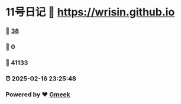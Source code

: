 # 11号日记 :link: https://wrisin.github.io 
### :page_facing_up: [38](https://wrisin.github.io/tag.html) 
### :speech_balloon: 0 
### :hibiscus: 41133 
### :alarm_clock: 2025-02-16 23:25:48 
### Powered by :heart: [Gmeek](https://github.com/Meekdai/Gmeek)
